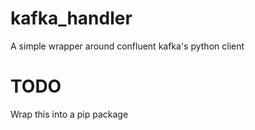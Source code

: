 # kafka_handler
A simple wrapper around confluent kafka's python client

# TODO

Wrap this into a pip package
